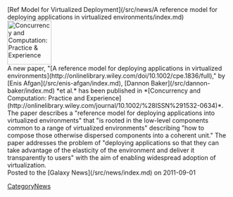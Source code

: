 <div class='newsItemHeader'>[Ref Model for Virtualized Deployment](/src/news/A reference model for deploying applications in virtualized environments/index.md)</div>

<div class='right'><a href='http://onlinelibrary.wiley.com/doi/10.1002/cpe.1836/full'><img src="/src/images/logos/ConcurrencyComputationCover.png" alt="Concurrency and Computation: Practice & Experience" height="100px" /></a>
</div>
A new paper, "[A reference model for deploying applications in virtualized environments](http://onlinelibrary.wiley.com/doi/10.1002/cpe.1836/full)," by [Enis Afgan](/src/enis-afgan/index.md), [Dannon Baker](/src/dannon-baker/index.md) *et al.* has been published in *[Concurrency and Computation: Practice and Experience](http://onlinelibrary.wiley.com/journal/10.1002/%28ISSN%291532-0634)*.  The paper describes a "reference model for deploying applications into virtualized environments" that "is rooted in the low-level components common to a range of virtualized environments" describing "how to compose those otherwise dispersed components into a coherent unit."  The paper addresses the problem of "deploying applications so that they can take advantage of the elasticity of the environment and deliver it transparently to users" with the aim of enabling widespread adoption of virtualization.

<div class='newsItemFooter'>Posted to the [Galaxy News](/src/news/index.md) on 2011-09-01</div>

[CategoryNews](/src/category-news/index.md)
